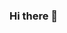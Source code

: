 ### Hi there 👋

<!--
**anandrajB/anandrajB** is a ✨ _special_ ✨ repository because its `README.md` (this file) appears on your GitHub profile.

Here are some ideas to get you started:

- 🔭 I’m currently working on ...
- 🌱 I’m currently learning ...
- 👯 I’m looking to collaborate on ...
- 🤔 I’m looking for help with ...
- 💬 Ask me about ...
- 📫 How to reach me: ...
- 😄 Pronouns: ...
- ⚡ Fun fact: ...
-->
<!--
<p><img align="left" src="https://github-readme-stats.vercel.app/api/top-langs?username=anandrajB&show_icons=true&locale=en&layout=compact" alt="anandrajB" /></p>

<p>&nbsp;<img align="center" src="https://github-readme-stats.vercel.app/api?username=anandrajB&show_icons=true&locale=en&theme=synthwave" alt="anandrajB" /></p>

<p><img align="center" src="https://github-readme-streak-stats.herokuapp.com/?user=anandrajB&" alt="anandrajB" /></p>
-->
